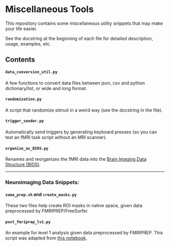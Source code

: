 # Miscellaneous Tools
This repository contains some miscellaneous utility snippets that may make your life easier.

See the docstring at the beginning of each file for detailed description, usage, examples, etc.

## Contents
#### `data_conversion_util.py`
A few functions to convert data files between json, csv and python dictionary/list, or wide and long format.

#### `randomization.py`
A script that randomize stimuli in a weird way (see the docstring in the file).

#### `trigger_sender.py`
Automatically send triggers by generating keyboard presses (so you can test an fMRI task script without an MRI scanner).

#### `organize_as_BIDS.py`
Renames and reorganizes the fMRI data into the [Brain Imaging Data Structure (BIDS)](https://www.nature.com/articles/sdata201644).

---
### Neuroimaging Data Snippets:

#### `suma_prep.sh` and `create_masks.py`
These two files help create ROI masks in native space, given data preprocessed by FMRIPREP/FreeSurfer.

#### `post_fmriprep_lv1.py`
An example for level 1 analysis given data preprocessed by FMRIPREP. This script was adapted from [this notebook](https://github.com/poldrack/fmri-analysis-vm/blob/master/analysis/postFMRIPREPmodelling/First%20and%20Second%20Level%20Modeling%20(FSL).ipynb).
